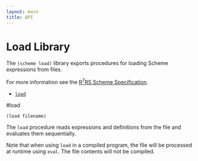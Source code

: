 ```yaml
---
layout: main
title: API
---
```


# Load Library

The `(scheme load)` library exports procedures for loading Scheme expressions from files.

For more information see the [R<sup>7</sup>RS Scheme Specification](../../r7rs.pdf).

- [`load`](#load)

#load

    (load filename)

The `load` procedure reads expressions and definitions from the file and evaluates them sequentially.

Note that when using `load` in a compiled program, the file will be processed at runtime using `eval`. The file contents will not be compiled.

